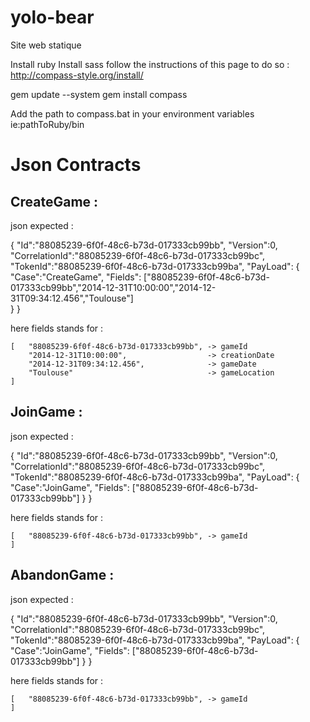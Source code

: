yolo-bear
=========

Site web statique


Install ruby
Install sass
follow the instructions of this page to do so : http://compass-style.org/install/

gem update --system
gem install compass

Add the path to compass.bat in your environment variables  ie:pathToRuby/bin


Json Contracts
==============


CreateGame :
------------

json expected : 

{
	"Id":"88085239-6f0f-48c6-b73d-017333cb99bb",
	"Version":0,
	"CorrelationId":"88085239-6f0f-48c6-b73d-017333cb99bc",
	"TokenId":"88085239-6f0f-48c6-b73d-017333cb99ba",
	"PayLoad": { "Case":"CreateGame",
				 "Fields": ["88085239-6f0f-48c6-b73d-017333cb99bb","2014-12-31T10:00:00","2014-12-31T09:34:12.456","Toulouse"]	
			   }
 }

 here fields stands for :

 	[	"88085239-6f0f-48c6-b73d-017333cb99bb", -> gameId
 		"2014-12-31T10:00:00",					-> creationDate
 		"2014-12-31T09:34:12.456",				-> gameDate
 		"Toulouse"								-> gameLocation
	]

JoinGame :
----------

json expected : 

{
	"Id":"88085239-6f0f-48c6-b73d-017333cb99bb",
	"Version":0,
	"CorrelationId":"88085239-6f0f-48c6-b73d-017333cb99bc",
	"TokenId":"88085239-6f0f-48c6-b73d-017333cb99ba",
	"PayLoad": { "Case":"JoinGame",
				 "Fields": ["88085239-6f0f-48c6-b73d-017333cb99bb"]	
			   }
 }

 here fields stands for :

 	[	"88085239-6f0f-48c6-b73d-017333cb99bb", -> gameId
	]	

AbandonGame :
-------------

json expected : 

{
	"Id":"88085239-6f0f-48c6-b73d-017333cb99bb",
	"Version":0,
	"CorrelationId":"88085239-6f0f-48c6-b73d-017333cb99bc",
	"TokenId":"88085239-6f0f-48c6-b73d-017333cb99ba",
	"PayLoad": { "Case":"JoinGame",
				 "Fields": ["88085239-6f0f-48c6-b73d-017333cb99bb"]	
			   }
 }

 here fields stands for :

 	[	"88085239-6f0f-48c6-b73d-017333cb99bb", -> gameId
	]		
